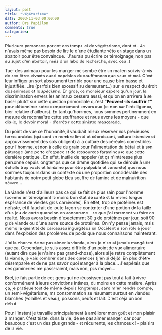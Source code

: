 ```yaml
---
layout: post
title: "Végétarisme"
date: 2003-11-03 00:00:00
author: Dre Papillon
comments: true
categories: 
---
```



Plusieurs personnes parlent ces temps-ci de végétarisme, dont  et .  Je n'avais même pas besoin de lire le  d'une étudiante véto en stage dans un abattoir pour être convaincue.  (J'aurais pu écrire ce témoignage, non pas au sujet d'un abattoir, mais d'un labo de recherche, avec des .)

Tuer des animaux pour les manger me semble être un mal en soi vis-à-vis de ces êtres vivants aussi capables de souffrances que vous et moi.  C'est leur infliger un sort absolument terrible pour une cause bien basse et injustifiée.  Lire  (parfois bien excessif au demeurant...) sur le respect du droit des animaux et le *spécisme*.  En gros, ce monsieur espère qu'un jour, la discrimination envers les animaux cessera aussi, et qu'on en arrivera à se baser plutôt sur cette question primordiale qu'est <STRONG>"Peuvent-ils souffrir ?"</STRONG> pour déterminer notre comportement envers eux (et non sur l'intelligence, bien relative d'ailleurs).  En tant qu'hommes, nous sommes pertinemment en mesure de reconnaître cette souffrance et nous avons les moyens - que dis-je, le devoir moral - d'arrêter cette sinistre mascarade.

Du point de vue de l'humanité, il vaudrait mieux réserver nos précieuses terres arables (qui sont en nombre limité et décroissant, culture intensive et appauvrissement des sols obligent) à la culture des céréales comestibles pour l'homme, et non à celle du grain pour l'alimentation du bétail et à son pâturage (une perte d'espace et de ressources faramineuse que cette dernière pratique).  En effet, inutile de rappeler (et ça n'intéresse plus personne depuis longtemps que ce drame quotidien qui se déroule à une échelle trop vaste et lointaine pour être palpable et concrète) que nous sommes toujours dans un contexte où une proportion considérable des habitants de notre petit globe bleu souffre de famine et de malnutrition sévère...

La viande n'est d'ailleurs pas ce qui se fait de plus sain pour l'homme (comme en témoignent le moins bon état de santé et la moins longue espérance de vie des gros carnivores).  En effet, trop de protéines est néfaste, et il faudrait de toute façon se contenter d'une portion de la taille d'un jeu de carte quand on en consomme - ce que j'ai rarement vu faire en réalité.  Nous avons besoin d'exactement 30 g de protéines par jour, soit 90 g de viande ou d'une autre source de protéines.  On n'y pense jamais, mais même la quantité de carcasses ingurgitées en Occident a son rôle à jouer dans l'explosion des problèmes de poids que nous connaissons maintenant.

J'ai la chance de ne pas aimer la viande, alors je n'en ai jamais mangé tant que ça.  Cependant, je suis assez difficile d'un point de vue alimentaire (autant dire que je n'aime pas grand-chose), alors si je retire complètement la viande, je vais sombrer dans des carences (j'en ai déjà).  En plus d'être désemparée et de ne pas savoir quoi manger à la place...  J'espérais que ces gamineries me passeraient, mais non, pas moyen...

Bref, je fais partie de ces gens qui ne réussissent pas tout à fait à vivre conformément à leurs convictions intimes, du moins en cette matière.  Après ça, je pratique tout de même depuis longtemps, sans m'en rendre compte, un semi-végétarisme, ma consommation se résumant surtout en viandes blanches (volailles et veau), poissons, oeufs et lait.  C'est déjà un bon début...

Pour l'instant je travaille principalement à améliorer mon goût et mon plaisir à manger.  C'est triste, dans la vie, de ne pas aimer manger, car pour beaucoup c'est un des plus grands - et récurrents, les chanceux ! - plaisirs de la vie.
